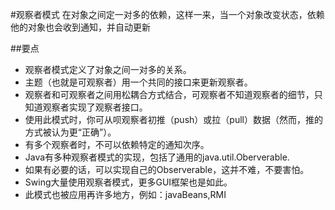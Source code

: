 #观察者模式
在对象之间定一对多的依赖，这样一来，当一个对象改变状态，依赖他的对象也会收到通知，并自动更新

##要点
* 观察者模式定义了对象之间一对多的关系。
* 主题（也就是可观察者）用一个共同的接口来更新观察者。
* 观察者和可观察者之间用松耦合方式结合，可观察者不知道观察者的细节，只知道观察者实现了观察者接口。
* 使用此模式时，你可从呗观察者初推（push）或拉（pull）数据（然而，推的方式被认为更“正确”）。
* 有多个观察者时，不可以依赖特定的通知次序。
* Java有多种观察者模式的实现，包括了通用的java.util.Oberverable.
* 如果有必要的话，可以实现自己的Observerable，这并不难，不要害怕。
* Swing大量使用观察者模式，更多GUI框架也是如此。
* 此模式也被应用再许多地方，例如：javaBeans,RMI